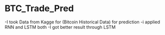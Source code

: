 # BTC_Trade_Pred

 -I took Data from Kagge for (Bitcoin Historical Data) for prediction
 -i applied RNN and LSTM both
 -I got better result through LSTM
